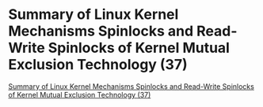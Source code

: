 # Summary of Linux Kernel Mechanisms Spinlocks and Read-Write Spinlocks of Kernel Mutual Exclusion Technology (37)
[Summary of Linux Kernel Mechanisms Spinlocks and Read-Write Spinlocks of Kernel Mutual Exclusion Technology (37)](https://aiwithcloud.com/2022/09/16/summary_of_linux_kernel_mechanisms_spinlocks_and_read_write_spinlocks_of_kernel_mutual_exclusion_technology_37/)